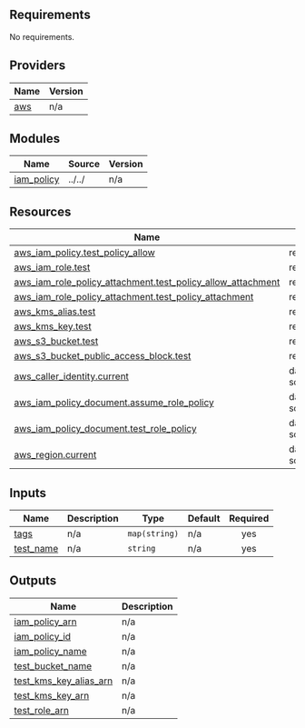 <!-- BEGINNING OF PRE-COMMIT-TERRAFORM DOCS HOOK -->
## Requirements

No requirements.

## Providers

| Name | Version |
|------|---------|
| <a name="provider_aws"></a> [aws](#provider\_aws) | n/a |

## Modules

| Name | Source | Version |
|------|--------|---------|
| <a name="module_iam_policy"></a> [iam\_policy](#module\_iam\_policy) | ../../ | n/a |

## Resources

| Name | Type |
|------|------|
| [aws_iam_policy.test_policy_allow](https://registry.terraform.io/providers/hashicorp/aws/latest/docs/resources/iam_policy) | resource |
| [aws_iam_role.test](https://registry.terraform.io/providers/hashicorp/aws/latest/docs/resources/iam_role) | resource |
| [aws_iam_role_policy_attachment.test_policy_allow_attachment](https://registry.terraform.io/providers/hashicorp/aws/latest/docs/resources/iam_role_policy_attachment) | resource |
| [aws_iam_role_policy_attachment.test_policy_attachment](https://registry.terraform.io/providers/hashicorp/aws/latest/docs/resources/iam_role_policy_attachment) | resource |
| [aws_kms_alias.test](https://registry.terraform.io/providers/hashicorp/aws/latest/docs/resources/kms_alias) | resource |
| [aws_kms_key.test](https://registry.terraform.io/providers/hashicorp/aws/latest/docs/resources/kms_key) | resource |
| [aws_s3_bucket.test](https://registry.terraform.io/providers/hashicorp/aws/latest/docs/resources/s3_bucket) | resource |
| [aws_s3_bucket_public_access_block.test](https://registry.terraform.io/providers/hashicorp/aws/latest/docs/resources/s3_bucket_public_access_block) | resource |
| [aws_caller_identity.current](https://registry.terraform.io/providers/hashicorp/aws/latest/docs/data-sources/caller_identity) | data source |
| [aws_iam_policy_document.assume_role_policy](https://registry.terraform.io/providers/hashicorp/aws/latest/docs/data-sources/iam_policy_document) | data source |
| [aws_iam_policy_document.test_role_policy](https://registry.terraform.io/providers/hashicorp/aws/latest/docs/data-sources/iam_policy_document) | data source |
| [aws_region.current](https://registry.terraform.io/providers/hashicorp/aws/latest/docs/data-sources/region) | data source |

## Inputs

| Name | Description | Type | Default | Required |
|------|-------------|------|---------|:--------:|
| <a name="input_tags"></a> [tags](#input\_tags) | n/a | `map(string)` | n/a | yes |
| <a name="input_test_name"></a> [test\_name](#input\_test\_name) | n/a | `string` | n/a | yes |

## Outputs

| Name | Description |
|------|-------------|
| <a name="output_iam_policy_arn"></a> [iam\_policy\_arn](#output\_iam\_policy\_arn) | n/a |
| <a name="output_iam_policy_id"></a> [iam\_policy\_id](#output\_iam\_policy\_id) | n/a |
| <a name="output_iam_policy_name"></a> [iam\_policy\_name](#output\_iam\_policy\_name) | n/a |
| <a name="output_test_bucket_name"></a> [test\_bucket\_name](#output\_test\_bucket\_name) | n/a |
| <a name="output_test_kms_key_alias_arn"></a> [test\_kms\_key\_alias\_arn](#output\_test\_kms\_key\_alias\_arn) | n/a |
| <a name="output_test_kms_key_arn"></a> [test\_kms\_key\_arn](#output\_test\_kms\_key\_arn) | n/a |
| <a name="output_test_role_arn"></a> [test\_role\_arn](#output\_test\_role\_arn) | n/a |
<!-- END OF PRE-COMMIT-TERRAFORM DOCS HOOK -->
